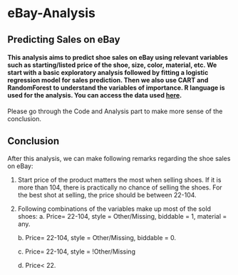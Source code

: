 # eBay-Analysis
## Predicting Sales on eBay


#### This analysis aims to predict shoe sales on eBay using relevant variables such as starting/listed price of the shoe, size, color, material, etc. We start with a basic exploratory analysis followed by fitting a logistic regression model for sales prediction. Then we also use CART and RandomForest to understand the variables of importance. R language is used for the analysis. You can access the data used [here](https://drive.google.com/file/d/1qKbVDGnl2Wuo_oKr2g13ppR4lolnmQgS/view?usp=share_link).  

Please go through the Code and Analysis part to make more sense of the conclusion.

## Conclusion

After this analysis, we can make following remarks regarding the shoe sales on eBay:
1. Start price of the product matters the most when selling shoes. If it is more than 104, there is practically no chance of selling the shoes. For the best shot at selling, the price should be between 22-104.
2. Following combinations of the variables make up most of the sold shoes:
    a. Price= 22-104, style = Other/Missing, biddable = 1, material = any. 
    
    b. Price= 22-104, style = Other/Missing, biddable = 0. 
    
    c. Price= 22-104, style = !Other/Missing 
    
    d. Price< 22. 
    





